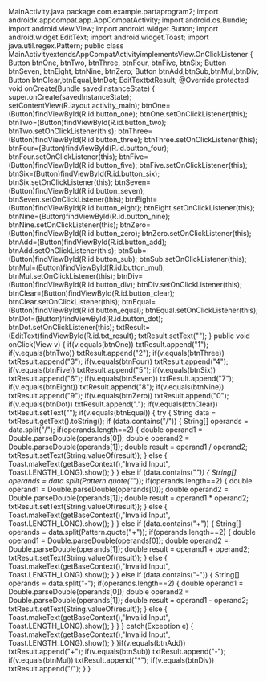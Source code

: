 
MainActivity.java
package com.example.partaprogram2;
import androidx.appcompat.app.AppCompatActivity;
import android.os.Bundle;
import android.view.View;
import android.widget.Button;
import android.widget.EditText;
import android.widget.Toast;
import java.util.regex.Pattern;
public class MainActivityextendsAppCompatActivityimplementsView.OnClickListener {
 Button btnOne, btnTwo, btnThree, btnFour, btnFive, btnSix;
 Button btnSeven, btnEight, btnNine, btnZero;
 Button btnAdd,btnSub,btnMul,btnDiv;
 Button btnClear,btnEqual,btnDot;
EditTexttxtResult;
@Override
protected void onCreate(Bundle savedInstanceState) {
super.onCreate(savedInstanceState);
setContentView(R.layout.activity_main);
btnOne=(Button)findViewById(R.id.button_one);
btnOne.setOnClickListener(this);
btnTwo=(Button)findViewById(R.id.button_two);
btnTwo.setOnClickListener(this);
btnThree=(Button)findViewById(R.id.button_three);
btnThree.setOnClickListener(this);
btnFour=(Button)findViewById(R.id.button_four);
btnFour.setOnClickListener(this);
btnFive=(Button)findViewById(R.id.button_five);
btnFive.setOnClickListener(this);
btnSix=(Button)findViewById(R.id.button_six);
btnSix.setOnClickListener(this);
btnSeven=(Button)findViewById(R.id.button_seven);
btnSeven.setOnClickListener(this);
btnEight=(Button)findViewById(R.id.button_eight);
btnEight.setOnClickListener(this);
btnNine=(Button)findViewById(R.id.button_nine);
btnNine.setOnClickListener(this);
btnZero=(Button)findViewById(R.id.button_zero);
btnZero.setOnClickListener(this);
btnAdd=(Button)findViewById(R.id.button_add);
btnAdd.setOnClickListener(this);
btnSub=(Button)findViewById(R.id.button_sub);
btnSub.setOnClickListener(this);
btnMul=(Button)findViewById(R.id.button_mul);
btnMul.setOnClickListener(this);
btnDiv=(Button)findViewById(R.id.button_div);
btnDiv.setOnClickListener(this);
btnClear=(Button)findViewById(R.id.button_clear);
btnClear.setOnClickListener(this);
btnEqual=(Button)findViewById(R.id.button_equal);
btnEqual.setOnClickListener(this);
btnDot=(Button)findViewById(R.id.button_dot);
btnDot.setOnClickListener(this);
txtResult=(EditText)findViewById(R.id.txt_result);
txtResult.setText("");
}
public void onClick(View v)
{
if(v.equals(btnOne))
txtResult.append("1");
if(v.equals(btnTwo))
txtResult.append("2");
if(v.equals(btnThree))
txtResult.append("3");
if(v.equals(btnFour))
txtResult.append("4");
if(v.equals(btnFive))
txtResult.append("5");
if(v.equals(btnSix))
txtResult.append("6");
if(v.equals(btnSeven))
txtResult.append("7");
if(v.equals(btnEight))
txtResult.append("8");
if(v.equals(btnNine))
txtResult.append("9");
if(v.equals(btnZero))
txtResult.append("0");
if(v.equals(btnDot))
txtResult.append(".");
if(v.equals(btnClear))
txtResult.setText("");
if(v.equals(btnEqual))
{
try {
String data = txtResult.getText().toString();
if (data.contains("/")) {
String[] operands = data.split("/");
if(operands.length==2) {
double operand1 = Double.parseDouble(operands[0]);
double operand2 = Double.parseDouble(operands[1]);
double result = operand1 / operand2;
txtResult.setText(String.valueOf(result));
 }
else
{
Toast.makeText(getBaseContext(),"Invalid Input",
Toast.LENGTH_LONG).show();
}
} 
else if (data.contains("*")) {
String[] operands = data.split(Pattern.quote("*"));
if(operands.length==2) {
double operand1 = Double.parseDouble(operands[0]);
double operand2 = Double.parseDouble(operands[1]);
double result = operand1 * operand2;
txtResult.setText(String.valueOf(result));
}
else
{
Toast.makeText(getBaseContext(),"Invalid Input",
Toast.LENGTH_LONG).show();
}
} 
else if (data.contains("+")) {
String[] operands = data.split(Pattern.quote("+"));
if(operands.length==2) {
double operand1 = Double.parseDouble(operands[0]);
double operand2 = Double.parseDouble(operands[1]);
double result = operand1 + operand2;
txtResult.setText(String.valueOf(result));
}
else
{
Toast.makeText(getBaseContext(),"Invalid Input",
Toast.LENGTH_LONG).show();
}
} 
else if (data.contains("-")) {
String[] operands = data.split("-");
if(operands.length==2) {
double operand1 = Double.parseDouble(operands[0]);
double operand2 = Double.parseDouble(operands[1]);
double result = operand1 - operand2;
txtResult.setText(String.valueOf(result));
}
else
{
Toast.makeText(getBaseContext(),"Invalid Input",
Toast.LENGTH_LONG).show();
}
}
}
catch(Exception e) {
Toast.makeText(getBaseContext(),"Invalid Input",
Toast.LENGTH_LONG).show();
}
}if(v.equals(btnAdd))
txtResult.append("+");
if(v.equals(btnSub))
txtResult.append("-");
if(v.equals(btnMul))
txtResult.append("*");
if(v.equals(btnDiv))
txtResult.append("/");
}
}
